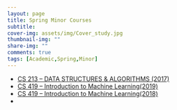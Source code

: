 ```yaml
---
layout: page
title: Spring Minor Courses
subtitle: 
cover-img: assets/img/Cover_study.jpg
thumbnail-img: ""
share-img: ""
comments: true
tags: [Academic,Spring,Minor]
---
```



- [CS 213 – DATA STRUCTURES & ALGORITHMS (2017)](cs213_2017-18.md)
- [CS 419 – Introduction to Machine Learning(2019)](cs419_minor_2019.md)
- [CS 419 – Introduction to Machine Learning(2018)](cs419_minor_2018.md)
- 
<!-- - [CS 604 – Combinatorics (2018)](CS604_Minor_2018.md)
- [CS 736 – ALGORITHMS FOR MEDICAL IMAGE PROCESSING (2017)](CS736_Minor_2017.md)
- [CS 754 – ADVANCED IMAGE PROCESSING (2019)](CS754_Minor_2019.md)
- [CS 754 – ADVANCED IMAGE PROCESSING (2018)](CS754_Minor_2018.md)
- [CS 754 – ADVANCED IMAGE PROCESSING (2017)](CS754_Minor_2017.md)
- [CS 763 – COMPUTER VISION (2014)](CS763_Minor_2014.md) -->

